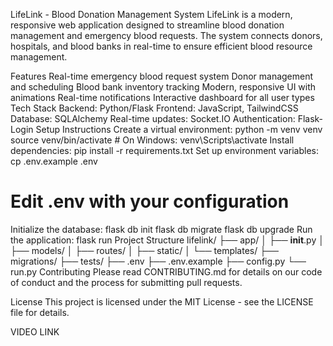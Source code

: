 LifeLink - Blood Donation Management System
LifeLink is a modern, responsive web application designed to streamline blood donation management and emergency blood requests. The system connects donors, hospitals, and blood banks in real-time to ensure efficient blood resource management.

Features
Real-time emergency blood request system
Donor management and scheduling
Blood bank inventory tracking
Modern, responsive UI with animations
Real-time notifications
Interactive dashboard for all user types
Tech Stack
Backend: Python/Flask
Frontend: JavaScript, TailwindCSS
Database: SQLAlchemy
Real-time updates: Socket.IO
Authentication: Flask-Login
Setup Instructions
Create a virtual environment:
python -m venv venv
source venv/bin/activate  # On Windows: venv\Scripts\activate
Install dependencies:
pip install -r requirements.txt
Set up environment variables:
cp .env.example .env
# Edit .env with your configuration
Initialize the database:
flask db init
flask db migrate
flask db upgrade
Run the application:
flask run
Project Structure
lifelink/
├── app/
│   ├── __init__.py
│   ├── models/
│   ├── routes/
│   ├── static/
│   └── templates/
├── migrations/
├── tests/
├── .env
├── .env.example
├── config.py
└── run.py
Contributing
Please read CONTRIBUTING.md for details on our code of conduct and the process for submitting pull requests.

License
This project is licensed under the MIT License - see the LICENSE file for details.

VIDEO LINK

